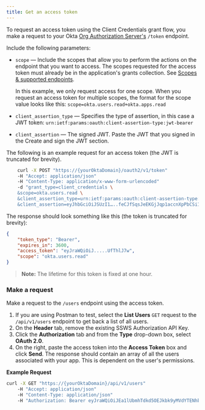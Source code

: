 ```yaml
---
title: Get an access token
---
```


To request an access token using the Client Credentials grant flow, you make a request to your Okta [Org Authorization Server's](/docs/concepts/auth-servers) `/token` endpoint.

Include the following parameters:

* `scope` &mdash; Include the scopes that allow you to perform the actions on the endpoint that you want to access. The scopes requested for the access token must already be in the <GuideLink link="../create-serviceapp-grantscopes/#grant-allowed-scopes">application's grants collection</GuideLink>. See [Scopes & supported endpoints](/docs/guides/implement-oauth-for-okta/scopes/).

    In this example, we only request access for one scope. When you request an access token for multiple scopes, the format for the scope value looks like this: `scope=okta.users.read+okta.apps.read`

* `client_assertion_type` &mdash; Specifies the type of assertion, in this case a JWT token:  `urn:ietf:params:oauth:client-assertion-type:jwt-bearer`

* `client_assertion` &mdash; The signed JWT. Paste the JWT that you signed in the <GuideLink link="../whateverlaststepis">Create and sign the JWT</GuideLink> section.

The following is an example request for an access token (the JWT is truncated for brevity).

```BASH
    curl -X POST "https://{yourOktaDomain}/oauth2/v1/token"
    -H "Accept: application/json"
    -H "Content-Type: application/x-www-form-urlencoded"
    -d "grant_type=client_credentials \
    &scope=okta.users.read \
    &client_assertion_type=urn:ietf:params:oauth:client-assertion-type:jwt-bearer \
    &client_assertion=eyJhbGciOiJSUzI1…..feCJfSqsJeEKGjJqp1accnXpPbCSi1-2UQ"
```

The response should look something like this (the token is truncated for brevity):

```JSON
{
    "token_type": "Bearer",
    "expires_in": 3600,
    "access_token": "eyJraWQiOiJ.....UfThlJ7w",
    "scope": "okta.users.read"
}
```

> **Note:** The lifetime for this token is fixed at one hour.

### Make a request

Make a request to the `/users` endpoint using the access token.

1. If you are using Postman to test, select the **List Users** `GET` request to the `/api/v1/users` endpoint to get back a list of all users.
2. On the **Header** tab, remove the existing SSWS Authorization API Key.
3. Click the **Authorization** tab and from the **Type** drop-down box, select **OAuth 2.0**.
4. On the right, paste the access token into the **Access Token** box and click **Send**. The response should contain an array of all the users associated with your app. This is dependent on the user's permissions.

**Example Request**

```BASH
curl -X GET "https://{yourOktaDomain}/api/v1/users"
    -H "Accept: application/json"
    -H "Content-Type: application/json"
    -H "Authorization: Bearer eyJraWQiOiJEa1lUbmhTdkd5OEJkbk9yMVdYTENhbVFRTUZiNTlYbHdBWVR2bVg5ekxNIiwiYWxnIjoiUlMyNTYifQ.eyJ2ZXIiOjEsImp0aSI6IkFULmRNcmJJc1paTWtMR0FyN1gwRVNKdmdsX19JOFF4N0pwQlhrVjV6ZGt5bk0iLCJpc3MiOiJodHRwczovL2xvZ2luLndyaXRlc2hhcnBlci5jb20iLCJhdWQiOiJodHRwczovL2dlbmVyaWNvaWRjLm9rdGFwcmV2aWV3LmNvbSIsInN1YiI6IjBvYXI5NXp0OXpJcFl1ejZBMGg3IiwiaWF0IjoxNTg4MTg1NDU3LCJleHAiOjE1ODgxODkwNTcsImNpZCI6IjBvYXI5NXp0OXpJcFl1ejZBMGg3Iiwic2NwIjpbIm9rdGEudXNlcnMubWFuYWdlIl19.TrrStbXUFtuH5TemMISgozR1xjT3rVaLHF8hqnwbe9gmFffVrLovY-JLl63G8vZVnyudvZ_fWkOBUxip1hcGm80KvrSgpdOp9Nazz-mjkP6T6JwslRFHDe8SC_4h2LG9zi5PV9y3hAayBK51q1HIwgAxl_2F7q4l0jLKDFsWjQS8epNaB05NLI12BDvO-C-7ZGGJ4EQfGS9EjN9lS-vWnt_V3ojTL0BJCKgL5Y0c9D2VkSqVN4j-7BSRZt0Un3MAEgznXmk2ecg3y7s9linGR0mC3QqKeyDfFNdsUJG6ac0h2CFFZQizpQu1DFmI_ADKmzxVQGPICuslgJFFoIF4ZA"
```
